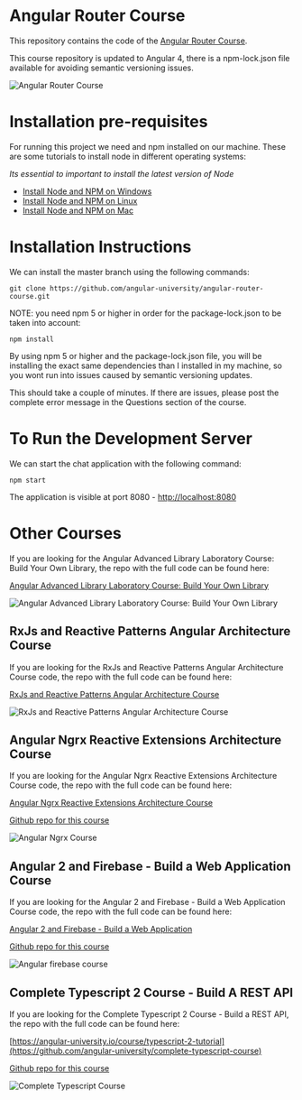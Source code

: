 


# Angular Router Course

This repository contains the code of the [Angular Router Course](https://angular-university.io/angular-router-course).

This course repository is updated to Angular 4, there is a npm-lock.json file available for avoiding semantic versioning issues.

![Angular Router Course](https://angular-academy.s3.amazonaws.com/thumbnails/angular2-routing-small-v2.png)


# Installation pre-requisites

For running this project we need and npm installed on our machine. These are some tutorials to install node in different operating systems:

*Its essential to important to install the latest version of Node*

- [Install Node and NPM on Windows](https://www.youtube.com/watch?v=8ODS6RM6x7g)
- [Install Node and NPM on Linux](https://www.youtube.com/watch?v=yUdHk-Dk_BY)
- [Install Node and NPM on Mac](https://www.youtube.com/watch?v=Imj8PgG3bZU)


# Installation Instructions

We can install the master branch using the following commands:

    git clone https://github.com/angular-university/angular-router-course.git
        

NOTE: you need npm 5 or higher in order for the package-lock.json to be taken into account:

    npm install 

By using npm 5 or higher and the package-lock.json file, you will be installing the exact same dependencies than I installed in my machine, so you wont run into issues caused by semantic versioning updates.

This should take a couple of minutes. If there are issues, please post the complete error message in the Questions section of the course.

# To Run the Development Server

We can start the chat  application with the following command:

    npm start

  The application is visible at port 8080 - [http://localhost:8080](http://localhost:8080)



# Other Courses

If you are looking for the Angular Advanced Library Laboratory Course: Build Your Own Library, the repo with the full code can be found here:

[Angular Advanced Library Laboratory Course: Build Your Own Library](https://angular-university.io/course/angular-advanced-course)

![Angular Advanced Library Laboratory Course: Build Your Own Library](https://angular-academy.s3.amazonaws.com/thumbnails/advanced_angular-small-v3.png)



## RxJs and Reactive Patterns Angular Architecture Course

If you are looking for the RxJs and Reactive Patterns Angular Architecture Course code, the repo with the full code can be found here:

[RxJs and Reactive Patterns Angular Architecture Course](https://angular-university.io/course/reactive-angular-architecture-course)

![RxJs and Reactive Patterns Angular Architecture Course](https://s3-us-west-1.amazonaws.com/angular-academy/blog/images/rxjs-reactive-patterns-small.png)



## Angular Ngrx Reactive Extensions Architecture Course

If you are looking for the Angular Ngrx Reactive Extensions Architecture Course code, the repo with the full code can be found here:

[Angular Ngrx Reactive Extensions Architecture Course](https://angular-university.io/course/angular2-ngrx)

[Github repo for this course](https://github.com/angular-university/ngrx-course)

![Angular Ngrx Course](https://angular-academy.s3.amazonaws.com/thumbnails/ngrx-angular.png)



## Angular 2 and Firebase - Build a Web Application Course

If you are looking for the Angular 2 and Firebase - Build a Web Application Course code, the repo with the full code can be found here:

[Angular 2 and Firebase - Build a Web Application](https://angular-university.io/course/build-an-application-with-angular2)

[Github repo for this course](https://github.com/angular-university/angular-firebase-app)

![Angular firebase course](https://angular-academy.s3.amazonaws.com/thumbnails/angular_app-firebase-small.jpg)


## Complete Typescript 2 Course - Build A REST API

If you are looking for the Complete Typescript 2 Course - Build a REST API, the repo with the full code can be found here:

[https://angular-university.io/course/typescript-2-tutorial](https://github.com/angular-university/complete-typescript-course)

[Github repo for this course](https://github.com/angular-university/complete-typescript-course)

![Complete Typescript Course](https://angular-academy.s3.amazonaws.com/thumbnails/typescript-2-small.png)

